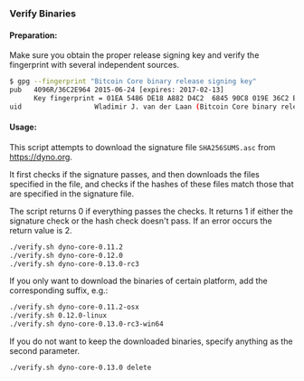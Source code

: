 ### Verify Binaries

#### Preparation:

Make sure you obtain the proper release signing key and verify the fingerprint with several independent sources.

```sh
$ gpg --fingerprint "Bitcoin Core binary release signing key"
pub   4096R/36C2E964 2015-06-24 [expires: 2017-02-13]
      Key fingerprint = 01EA 5486 DE18 A882 D4C2  6845 90C8 019E 36C2 E964
uid                  Wladimir J. van der Laan (Bitcoin Core binary release signing key) <laanwj@gmail.com>
```

#### Usage:

This script attempts to download the signature file `SHA256SUMS.asc` from https://dyno.org.

It first checks if the signature passes, and then downloads the files specified in the file, and checks if the hashes of these files match those that are specified in the signature file.

The script returns 0 if everything passes the checks. It returns 1 if either the signature check or the hash check doesn't pass. If an error occurs the return value is 2.


```sh
./verify.sh dyno-core-0.11.2
./verify.sh dyno-core-0.12.0
./verify.sh dyno-core-0.13.0-rc3
```

If you only want to download the binaries of certain platform, add the corresponding suffix, e.g.:

```sh
./verify.sh dyno-core-0.11.2-osx
./verify.sh 0.12.0-linux
./verify.sh dyno-core-0.13.0-rc3-win64
```

If you do not want to keep the downloaded binaries, specify anything as the second parameter.

```sh
./verify.sh dyno-core-0.13.0 delete
```
